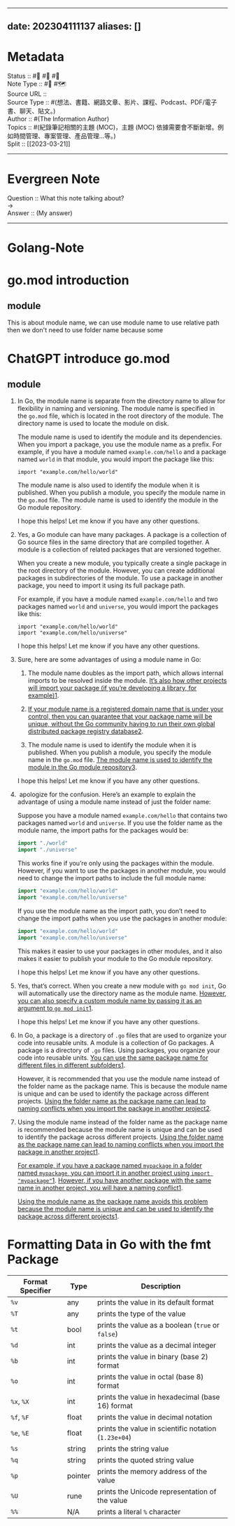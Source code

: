 

---
date: 202304111137
aliases: []
---

# Metadata
Status :: #🌱 #🌼 #🌲 <br>
Note Type :: #📝 #🗺️ <br>
Source URL :: []() <br>
Source Type :: #(想法、書籍、網路文章、影片、課程、Podcast、PDF/電子書、聊天、貼文。)<br>
Author :: #(The Information Author)<br>
Topics :: #(紀錄筆記相關的主題 (MOC)，主題 (MOC) 依據需要會不斷新增。例如時間管理、專案管理、產品管理...等。) <br>
Split :: [[2023-03-21]] <br>

---

# Evergreen Note

Question :: What this note talking about? <br>
-> <br>
Answer :: (My answer) <br>

---

# Golang-Note
# go.mod introduction
## module 
This is about module name, we can use module name to use relative path then we don't need to use folder name because some



# ChatGPT introduce go.mod
## module
1. In Go, the module name is separate from the directory name to allow for flexibility in naming and versioning. The module name is specified in the `go.mod` file, which is located in the root directory of the module. The directory name is used to locate the module on disk.

	The module name is used to identify the module and its dependencies. When you import a package, you use the module name as a prefix. For example, if you have a module named `example.com/hello` and a package named `world` in that module, you would import the package like this:

	```
	import "example.com/hello/world"
	```

	The module name is also used to identify the module when it is published. When you publish a module, you specify the module name in the `go.mod` file. The module name is used to identify the module in the Go module repository.
		
	I hope this helps! Let me know if you have any other questions.
	
2. Yes, a Go module can have many packages. A package is a collection of Go source files in the same directory that are compiled together. A module is a collection of related packages that are versioned together.

	When you create a new module, you typically create a single package in the root directory of the module. However, you can create additional packages in subdirectories of the module. To use a package in another package, you need to import it using its full package path.
	
	For example, if you have a module named `example.com/hello` and two packages named `world` and `universe`, you would import the packages like this:
	
	```
	import "example.com/hello/world"
	import "example.com/hello/universe"
	```
	
	I hope this helps! Let me know if you have any other questions.
3. Sure, here are some advantages of using a module name in Go:

	1.  The module name doubles as the import path, which allows internal imports to be resolved inside the module. [It’s also how other projects will import your package (if you’re developing a library, for example)](https://www.honeybadger.io/blog/golang-go-package-management/)[1](https://www.honeybadger.io/blog/golang-go-package-management/).
	    
	2.  [If your module name is a registered domain name that is under your control, then you can guarantee that your package name will be unique, without the Go community having to run their own global distributed package registry database](https://stackoverflow.com/questions/70724050/why-we-should-use-a-url-for-the-go-module-name)[2](https://stackoverflow.com/questions/70724050/why-we-should-use-a-url-for-the-go-module-name).
	    
	3.  The module name is used to identify the module when it is published. When you publish a module, you specify the module name in the `go.mod` file. [The module name is used to identify the module in the Go module repository](https://go.dev/blog/using-go-modules)[3](https://go.dev/blog/using-go-modules).
	    
	
	I hope this helps! Let me know if you have any other questions.

4.  apologize for the confusion. Here’s an example to explain the advantage of using a module name instead of just the folder name:

	Suppose you have a module named `example.com/hello` that contains two packages named `world` and `universe`. If you use the folder name as the module name, the import paths for the packages would be:
	
	```go
	import "./world"
	import "./universe"
	```
	
	This works fine if you’re only using the packages within the module. However, if you want to use the packages in another module, you would need to change the import paths to include the full module name:
	
	```go
	import "example.com/hello/world"
	import "example.com/hello/universe"
	```
	
	If you use the module name as the import path, you don’t need to change the import paths when you use the packages in another module:
	
	```go
	import "example.com/hello/world"
	import "example.com/hello/universe"
	```
	
	This makes it easier to use your packages in other modules, and it also makes it easier to publish your module to the Go module repository.
	
	I hope this helps! Let me know if you have any other questions.

5. Yes, that’s correct. When you create a new module with `go mod init`, Go will automatically use the directory name as the module name. [However, you can also specify a custom module name by passing it as an argument to `go mod init`](https://stackoverflow.com/questions/52123627/how-do-i-resolve-cannot-find-module-for-path-x-importing-a-local-go-module)[1](https://stackoverflow.com/questions/52123627/how-do-i-resolve-cannot-find-module-for-path-x-importing-a-local-go-module).

	I hope this helps! Let me know if you have any other questions.

6. In Go, a package is a directory of `.go` files that are used to organize your code into reusable units. A module is a collection of Go packages. A package is a directory of `.go` files. Using packages, you organize your code into reusable units. [You can use the same package name for different files in different subfolders](https://stackoverflow.com/questions/43579838/relationship-between-a-package-statement-and-the-directory-of-a-go-file)[1](https://stackoverflow.com/questions/43579838/relationship-between-a-package-statement-and-the-directory-of-a-go-file).

	However, it is recommended that you use the module name instead of the folder name as the package name. This is because the module name is unique and can be used to identify the package across different projects. [Using the folder name as the package name can lead to naming conflicts when you import the package in another project](https://stackoverflow.com/questions/53404155/go-modules-naming-convention-of-directories-and-packages)[2](https://stackoverflow.com/questions/53404155/go-modules-naming-convention-of-directories-and-packages).

7. Using the module name instead of the folder name as the package name is recommended because the module name is unique and can be used to identify the package across different projects. [Using the folder name as the package name can lead to naming conflicts when you import the package in another project](https://stackoverflow.com/questions/53404155/go-modules-naming-convention-of-directories-and-packages)[1](https://stackoverflow.com/questions/53404155/go-modules-naming-convention-of-directories-and-packages).

	[For example, if you have a package named `mypackage` in a folder named `mypackage`, you can import it in another project using `import "mypackage"`](https://stackoverflow.com/questions/53404155/go-modules-naming-convention-of-directories-and-packages)[1](https://stackoverflow.com/questions/53404155/go-modules-naming-convention-of-directories-and-packages). [However, if you have another package with the same name in another project, you will have a naming conflict](https://stackoverflow.com/questions/53404155/go-modules-naming-convention-of-directories-and-packages)[1](https://stackoverflow.com/questions/53404155/go-modules-naming-convention-of-directories-and-packages).
	
	[Using the module name as the package name avoids this problem because the module name is unique and can be used to identify the package across different projects](https://stackoverflow.com/questions/53404155/go-modules-naming-convention-of-directories-and-packages)[1](https://stackoverflow.com/questions/53404155/go-modules-naming-convention-of-directories-and-packages).


# Formatting Data in Go with the fmt Package

| Format Specifier | Type | Description |
| --- | --- | --- |
| `%v` | any | prints the value in its default format |
| `%T` | any | prints the type of the value |
| `%t` | bool | prints the value as a boolean (`true` or `false`) |
| `%d` | int | prints the value as a decimal integer |
| `%b` | int | prints the value in binary (base 2) format |
| `%o` | int | prints the value in octal (base 8) format |
| `%x`, `%X` | int | prints the value in hexadecimal (base 16) format |
| `%f`, `%F` | float | prints the value in decimal notation |
| `%e`, `%E` | float | prints the value in scientific notation (`1.23e+04`) |
| `%s` | string | prints the string value |
| `%q` | string | prints the quoted string value |
| `%p` | pointer | prints the memory address of the value |
| `%U` | rune | prints the Unicode representation of the value |
| `%%` | N/A | prints a literal `%` character |